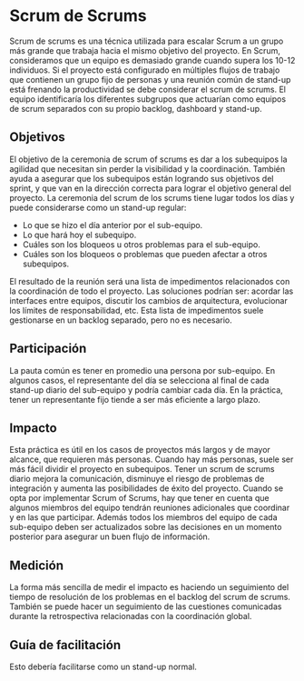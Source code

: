 # Scrum de Scrums

Scrum de scrums es una técnica utilizada para escalar Scrum a un grupo más grande que trabaja hacia el mismo objetivo del proyecto. En Scrum, consideramos que un equipo es demasiado grande cuando supera los 10-12 individuos. Si el proyecto está configurado en múltiples flujos de trabajo que contienen un grupo fijo de personas y una reunión común de stand-up está frenando la productividad se debe considerar el scrum de scrums. El equipo identificaría los diferentes subgrupos que actuarían como equipos de scrum separados con su propio backlog, dashboard y stand-up.

## Objetivos

El objetivo de la ceremonia de scrum of scrums es dar a los subequipos la agilidad que necesitan sin perder la visibilidad y la coordinación. También ayuda a asegurar que los subequipos están logrando sus objetivos del sprint, y que van en la dirección correcta para lograr el objetivo general del proyecto.
La ceremonia del scrum de los scrums tiene lugar todos los días y puede considerarse como un stand-up regular:

* Lo que se hizo el día anterior por el sub-equipo.
* Lo que hará hoy el subequipo.
* Cuáles son los bloqueos u otros problemas para el sub-equipo.
* Cuáles son los bloqueos o problemas que pueden afectar a otros subequipos.

El resultado de la reunión será una lista de impedimentos relacionados con la coordinación de todo el proyecto. Las soluciones podrían ser: acordar las interfaces entre equipos, discutir los cambios de arquitectura, evolucionar los límites de responsabilidad, etc.
Esta lista de impedimentos suele gestionarse en un backlog separado, pero no es necesario.

## Participación

La pauta común es tener en promedio una persona por sub-equipo. En algunos casos, el representante del día se selecciona al final de cada stand-up diario del sub-equipo y podría cambiar cada día. En la práctica, tener un representante fijo tiende a ser más eficiente a largo plazo.

## Impacto

Esta práctica es útil en los casos de proyectos más largos y de mayor alcance, que requieren más personas. Cuando hay más personas, suele ser más fácil dividir el proyecto en subequipos. Tener un scrum de scrums diario mejora la comunicación, disminuye el riesgo de problemas de integración y aumenta las posibilidades de éxito del proyecto.
Cuando se opta por implementar Scrum of Scrums, hay que tener en cuenta que algunos miembros del equipo tendrán reuniones adicionales que coordinar y en las que participar. Además todos los miembros del equipo de cada sub-equipo deben ser actualizados sobre las decisiones en un momento posterior para asegurar un buen flujo de información.

## Medición

La forma más sencilla de medir el impacto es haciendo un seguimiento del tiempo de resolución de los problemas en el backlog del scrum de scrums. También se puede hacer un seguimiento de las cuestiones comunicadas durante la retrospectiva relacionadas con la coordinación global.

## Guía de facilitación

Esto debería facilitarse como un stand-up normal.
